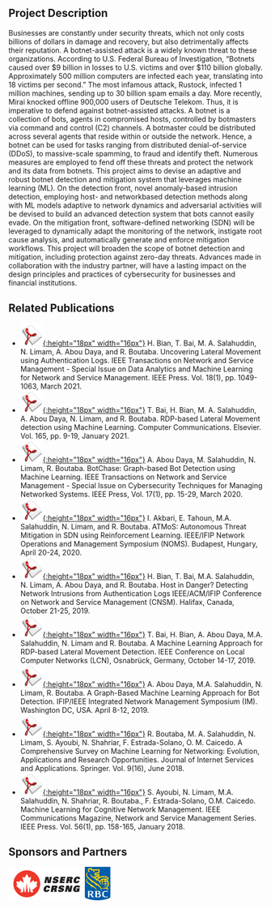 ## Project Description

Businesses are constantly under security threats, which not only costs billions of dollars in damage and recovery, but also detrimentally affects their reputation. A botnet-assisted attack is a widely known threat to these organizations. According to U.S. Federal Bureau of Investigation, “Botnets caused over $9 billion in losses to U.S. victims and over $110 billion globally. Approximately 500 million computers are infected each year, translating into 18 victims per second.” The most infamous attack, Rustock, infected 1 million machines, sending up to 30 billion spam emails a day. More recently, Mirai knocked offline 900,000 users of Deutsche Telekom. Thus, it is imperative to defend against botnet-assisted attacks. A botnet is a collection of bots, agents in compromised hosts, controlled by botmasters via command and control (C2) channels. A botmaster could be distributed across several agents that reside within or outside the network. Hence, a botnet can be used for tasks ranging from distributed denial-of-service (DDoS), to massive-scale spamming, to fraud and identify theft. Numerous measures are employed to fend off these threats and protect the network and its data from botnets. This project aims to devise an adaptive and robust botnet detection and mitigation system that leverages machine learning (ML). On the detection front, novel anomaly-based intrusion detection, employing host- and networkbased detection methods along with ML models adaptive to network dynamics and adversarial activities will be devised to build an advanced detection system that bots cannot easily evade. On the mitigation front, software-defined networking (SDN) will be leveraged to dynamically adapt the monitoring of the network, instigate root cause analysis, and automatically generate and enforce mitigation workflows. This project will broaden the scope of botnet detection and mitigation, including protection against zero-day threats. Advances made in collaboration with the industry partner, will have a lasting impact on the design principles and practices of cybersecurity for  businesses and financial institutions.

## Related Publications
- [![Paper](assets/pdflogo.gif){:height="18px" width="16px"}](http://rboutaba.cs.uwaterloo.ca/Papers/Journals/2021/BianTNSM21.pdf) H. Bian, T. Bai, M. A. Salahuddin, N. Limam, A. Abou Daya, and R. Boutaba. Uncovering Lateral Movement using Authentication Logs. IEEE Transactions on Network and Service Management - Special Issue on Data Analytics and Machine Learning for Network and Service Management. IEEE Press. Vol. 18(1), pp. 1049-1063, March 2021.
- [![Paper](assets/pdflogo.gif){:height="18px" width="16px"}](http://rboutaba.cs.uwaterloo.ca/Papers/Journals/2021/BaiCOMCOM21.pdf) T. Bai, H. Bian, M. A. Salahuddin, A. Abou Daya, N. Limam, and R. Boutaba. RDP-based Lateral Movement detection using Machine Learning. Computer Communications. Elsevier. Vol. 165, pp. 9-19, January 2021.
- [![Paper](assets/pdflogo.gif){:height="18px" width="16px"}](http://rboutaba.cs.uwaterloo.ca/Papers/Journals/2020/AbouDayaTNSM20.pdf) A. Abou Daya, M. Salahuddin, N. Limam, R. Boutaba. BotChase: Graph-based Bot Detection using Machine Learning. IEEE Transactions on Network and Service Management - Special Issue on Cybersecurity Techniques for Managing Networked Systems. IEEE Press, Vol. 17(1), pp. 15-29, March 2020.
- [![Paper](assets/pdflogo.gif){:height="18px" width="16px"}](http://rboutaba.cs.uwaterloo.ca/Papers/Conferences/2020/AkbariNOMS20.pdf) I. Akbari, E. Tahoun, M.A. Salahuddin, N. Limam, and R. Boutaba. ATMoS: Autonomous Threat Mitigation in SDN using Reinforcement Learning. IEEE/IFIP Network Operations and Management Symposium (NOMS). Budapest, Hungary, April 20-24, 2020.
- [![Paper](assets/pdflogo.gif){:height="18px" width="16px"}](http://rboutaba.cs.uwaterloo.ca/Papers/Conferences/2019/BianCNSM19.pdf) H. Bian, T. Bai, M.A. Salahuddin, N. Limam, A. Abou Daya, and R. Boutaba. Host in Danger? Detecting Network Intrusions from Authentication Logs IEEE/ACM/IFIP Conference on Network and Service Management (CNSM). Halifax, Canada, October 21-25, 2019.
- [![Paper](assets/pdflogo.gif){:height="18px" width="16px"}](http://rboutaba.cs.uwaterloo.ca/Papers/Conferences/2019/BaiLCN19.pdf) T. Bai, H. Bian, A. Abou Daya, M.A. Salahuddin, N. Limam and R. Boutaba. A Machine Learning Approach for RDP-based Lateral Movement Detection. IEEE Conference on Local Computer Networks (LCN), Osnabrück, Germany, October 14-17, 2019. 
- [![Paper](assets/pdflogo.gif){:height="18px" width="16px"}](http://rboutaba.cs.uwaterloo.ca/Papers/Conferences/2019/AbouDayaIM19.pdf) A. Abou Daya, M.A. Salahuddin, N. Limam, R. Boutaba. A Graph-Based Machine Learning Approach for Bot Detection. IFIP/IEEE Integrated Network Management Symposium (IM). Washington DC, USA. April 8-12, 2019.
- [![Paper](assets/pdflogo.gif){:height="18px" width="16px"}](http://rboutaba.cs.uwaterloo.ca/Papers/Journals/2018/BoutabaJISA18.pdf) R. Boutaba, M. A. Salahuddin, N. Limam, S. Ayoubi, N. Shahriar, F. Estrada-Solano, O. M. Caicedo. A Comprehensive Survey on Machine Learning for Networking: Evolution, Applications and Research Opportunities. Journal of Internet Services and Applications. Springer. Vol. 9(16), June 2018.
- [![Paper](assets/pdflogo.gif){:height="18px" width="16px"}](http://rboutaba.cs.uwaterloo.ca/Papers/Journals/2018/AyoubiCOMMAG18.pdf) S. Ayoubi, N. Limam, M.A. Salahuddin, N. Shahriar, R. Boutaba., F. Estrada-Solano, O.M. Caicedo. Machine Learning for Cognitive Network Management. IEEE Communications Magazine, Network and Service Management Series. IEEE Press. Vol. 56(1), pp. 158-165, January 2018.

## Sponsors and Partners
<img src="assets/nserc_logo.png" alt="NSERC" width="30%"/><img src="assets/rbc_logo.png" alt="RBC" width="10%"/>
